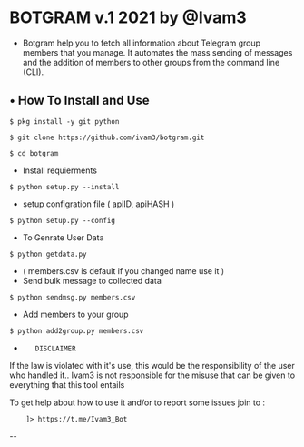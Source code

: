 # BOTGRAM v.1 2021 by @Ivam3

- Botgram help you to fetch all information about Telegram group members that you manage. It automates the mass sending of messages and the addition of members to other groups from the command line (CLI).

## • How To Install and Use

`$ pkg install -y git python`

`$ git clone https://github.com/ivam3/botgram.git`

`$ cd botgram`

* Install requierments

`$ python setup.py --install`

* setup configration file ( apiID, apiHASH )

`$ python setup.py --config`

* To Genrate User Data

`$ python getdata.py`

* ( members.csv is default if you changed name use it )
* Send bulk message to collected data 

`$ python sendmsg.py members.csv`

* Add members to your group

`$ python add2group.py members.csv`

-        DISCLAIMER
If the law is violated with it's use, this would be the responsibility of the user who handled it..      Ivam3 is not responsible for the misuse that can be given to everything that this tool entails

To get help about how to use it and/or to report some issues join to :

        ]> https://t.me/Ivam3_Bot

--
